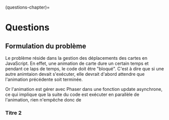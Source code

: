 (questions-chapter)=
# Questions

## Formulation du problème

Le problème réside dans la gestion des déplacements des cartes en JavaScript. En effet, une animation de carte dure un certain temps et pendant ce laps de temps, le code doit être "bloqué". C'est à dire que si une autre animtaion devait s'exécuter, elle devrait d'abord attendre que l'animation précédente soit terminée.

Or l'animation est gérer avec Phaser dans une fonction update asynchrone, ce qui implique que la suite du code est exécuter en parallèle de l'animation, rien n'empêche donc de 

### Titre 2

